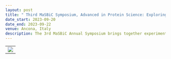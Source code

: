 ```yaml
---
layout: post
title: " Third MaSBiC Symposium, Advanced in Protein Science: Exploring Structure, Function, and Beyond"
date_start: 2023-09-20
date_end: 2023-09-22
venue: Ancona, Italy
description: The 3rd MaSBiC Annual Symposium brings together experimental biologists, computational chemists, biochemists, biophysicists and structural and molecular biologists who study different features of proteins such as structure, dynamics, folding, evolution and much more. Several invited speakers will emphasize a wide range of approaches for tackling important and challenging issues in the study of proteins structure and functions.
---
```


<table border="0">
<tr>
	<td><a href="https://disvamasbic-symposium.bio-groups.com/"><img src="../../../img/Masbic_symp-nobg.png"></a>
	</td>
</tr>
</table>

<br>

